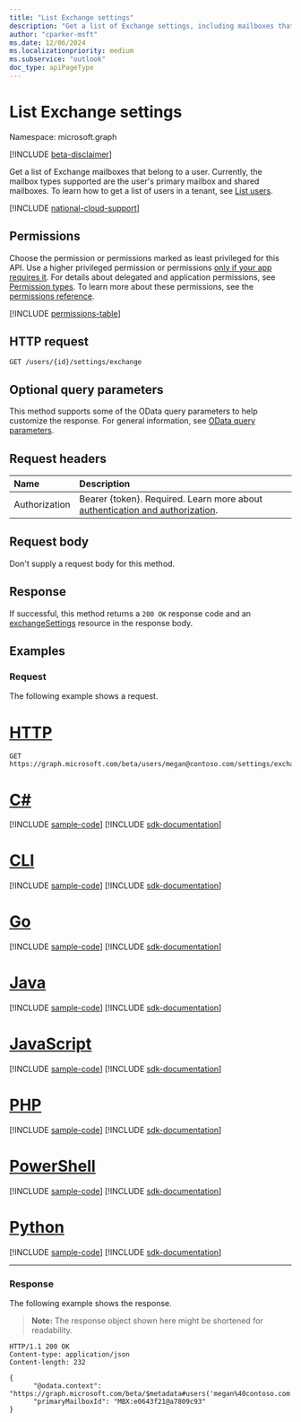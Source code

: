 ```yaml
---
title: "List Exchange settings"
description: "Get a list of Exchange settings, including mailboxes that belong to a user."
author: "cparker-msft"
ms.date: 12/06/2024
ms.localizationpriority: medium
ms.subservice: "outlook"
doc_type: apiPageType
---
```


# List Exchange settings

Namespace: microsoft.graph

[!INCLUDE [beta-disclaimer](../../includes/beta-disclaimer.md)]

Get a list of Exchange mailboxes that belong to a user. Currently, the mailbox types supported are the user's primary mailbox and shared mailboxes. To learn how to get a list of users in a tenant, see [List users](../api/user-list.md).

[!INCLUDE [national-cloud-support](../../includes/global-only.md)]

## Permissions

Choose the permission or permissions marked as least privileged for this API. Use a higher privileged permission or permissions [only if your app requires it](/graph/permissions-overview#best-practices-for-using-microsoft-graph-permissions). For details about delegated and application permissions, see [Permission types](/graph/permissions-overview#permission-types). To learn more about these permissions, see the [permissions reference](/graph/permissions-reference).

<!-- {
  "blockType": "permissions",
  "name": "usersettings-list-exchange-permissions"
}
-->
[!INCLUDE [permissions-table](../includes/permissions/usersettings-list-exchange-permissions.md)]

## HTTP request

<!-- {
  "blockType": "ignored"
}
-->
``` http
GET /users/{id}/settings/exchange
```

## Optional query parameters

This method supports some of the OData query parameters to help customize the response. For general information, see [OData query parameters](/graph/query-parameters).

## Request headers

|Name|Description|
|:---|:---|
|Authorization|Bearer {token}. Required. Learn more about [authentication and authorization](/graph/auth/auth-concepts).|

## Request body

Don't supply a request body for this method.

## Response

If successful, this method returns a `200 OK` response code and an [exchangeSettings](../resources/exchangesettings.md) resource in the response body.

## Examples

### Request

The following example shows a request.
# [HTTP](#tab/http)
<!-- {
  "blockType": "request",
  "name": "list_exchangesettings",
  "sampleKeys": ["megan@contoso.com"]
}
-->
``` http
GET https://graph.microsoft.com/beta/users/megan@contoso.com/settings/exchange
```

# [C#](#tab/csharp)
[!INCLUDE [sample-code](../includes/snippets/csharp/list-exchangesettings-csharp-snippets.md)]
[!INCLUDE [sdk-documentation](../includes/snippets/snippets-sdk-documentation-link.md)]

# [CLI](#tab/cli)
[!INCLUDE [sample-code](../includes/snippets/cli/list-exchangesettings-cli-snippets.md)]
[!INCLUDE [sdk-documentation](../includes/snippets/snippets-sdk-documentation-link.md)]

# [Go](#tab/go)
[!INCLUDE [sample-code](../includes/snippets/go/list-exchangesettings-go-snippets.md)]
[!INCLUDE [sdk-documentation](../includes/snippets/snippets-sdk-documentation-link.md)]

# [Java](#tab/java)
[!INCLUDE [sample-code](../includes/snippets/java/list-exchangesettings-java-snippets.md)]
[!INCLUDE [sdk-documentation](../includes/snippets/snippets-sdk-documentation-link.md)]

# [JavaScript](#tab/javascript)
[!INCLUDE [sample-code](../includes/snippets/javascript/list-exchangesettings-javascript-snippets.md)]
[!INCLUDE [sdk-documentation](../includes/snippets/snippets-sdk-documentation-link.md)]

# [PHP](#tab/php)
[!INCLUDE [sample-code](../includes/snippets/php/list-exchangesettings-php-snippets.md)]
[!INCLUDE [sdk-documentation](../includes/snippets/snippets-sdk-documentation-link.md)]

# [PowerShell](#tab/powershell)
[!INCLUDE [sample-code](../includes/snippets/powershell/list-exchangesettings-powershell-snippets.md)]
[!INCLUDE [sdk-documentation](../includes/snippets/snippets-sdk-documentation-link.md)]

# [Python](#tab/python)
[!INCLUDE [sample-code](../includes/snippets/python/list-exchangesettings-python-snippets.md)]
[!INCLUDE [sdk-documentation](../includes/snippets/snippets-sdk-documentation-link.md)]

---

### Response

The following example shows the response.
>**Note:** The response object shown here might be shortened for readability.
<!-- {
  "blockType": "response",
  "truncated": true,
  "@odata.type": "Collection(microsoft.graph.exchangeSettings)"
}
-->
``` http
HTTP/1.1 200 OK
Content-type: application/json
Content-length: 232

{
      "@odata.context": "https://graph.microsoft.com/beta/$metadata#users('megan%40contoso.com')/settings/exchange/$entity",
      "primaryMailboxId": "MBX:e0643f21@a7809c93"
}
```
